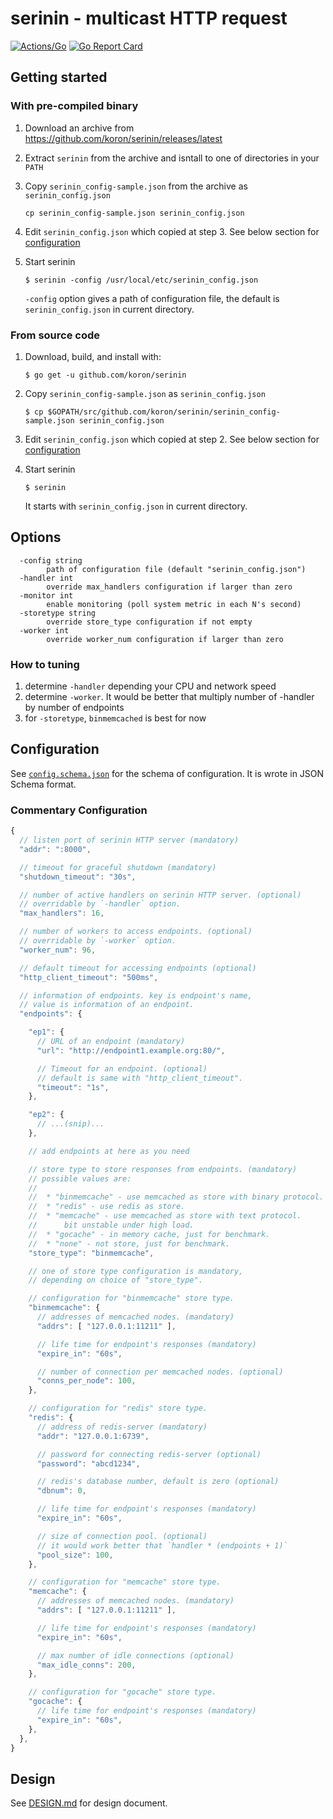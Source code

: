 # serinin - multicast HTTP request

[![Actions/Go](https://github.com/koron/serinin/workflows/Go/badge.svg)](https://github.com/koron/serinin/actions?query=workflow%3AGo)
[![Go Report Card](https://goreportcard.com/badge/github.com/koron/serinin)](https://goreportcard.com/report/github.com/koron/serinin)

## Getting started

### With pre-compiled binary

1. Download an archive from <https://github.com/koron/serinin/releases/latest>
2. Extract `serinin` from the archive and isntall to one of directories in your `PATH`
3. Copy `serinin_config-sample.json` from the archive as `serinin_config.json`

    ```console
    cp serinin_config-sample.json serinin_config.json
    ```

4. Edit `serinin_config.json` which copied at step 3. See below section for [configuration](#Configuration)
5. Start serinin

    ```console
    $ serinin -config /usr/local/etc/serinin_config.json
    ```

    `-config` option gives a path of configuration file, the default is
    `serinin_config.json` in current directory.

### From source code

1. Download, build, and install with:

    ```
    $ go get -u github.com/koron/serinin
    ```

2. Copy `serinin_config-sample.json` as `serinin_config.json`

    ```
    $ cp $GOPATH/src/github.com/koron/serinin/serinin_config-sample.json serinin_config.json
    ```

3. Edit `serinin_config.json` which copied at step 2. See below section for [configuration](#Configuration)
4. Start serinin

    ```console
    $ serinin
    ```

    It starts with `serinin_config.json` in current directory.

## Options

```
  -config string
        path of configuration file (default "serinin_config.json")
  -handler int
        override max_handlers configuration if larger than zero
  -monitor int
        enable monitoring (poll system metric in each N's second)
  -storetype string
        override store_type configuration if not empty
  -worker int
        override worker_num configuration if larger than zero
```

### How to tuning

1. determine `-handler` depending your CPU and network speed
2. determine `-worker`. It would be better that multiply number of -handler by number of endpoints
3. for `-storetype`, `binmemcached` is best for now

## Configuration

See [`config.schema.json`](./config.schema.json) for the schema of configuration.
It is wrote in JSON Schema format.

### Commentary Configuration

```javascript
{
  // listen port of serinin HTTP server (mandatory)
  "addr": ":8000",

  // timeout for graceful shutdown (mandatory)
  "shutdown_timeout": "30s",

  // number of active handlers on serinin HTTP server. (optional)
  // overridable by `-handler` option.
  "max_handlers": 16,

  // number of workers to access endpoints. (optional)
  // overridable by `-worker` option.
  "worker_num": 96,

  // default timeout for accessing endpoints (optional)
  "http_client_timeout": "500ms",

  // information of endpoints. key is endpoint's name,
  // value is information of an endpoint.
  "endpoints": {

    "ep1": {
      // URL of an endpoint (mandatory)
      "url": "http://endpoint1.example.org:80/",

      // Timeout for an endpoint. (optional)
      // default is same with "http_client_timeout".
      "timeout": "1s",
    },

    "ep2": {
      // ...(snip)...
    },

    // add endpoints at here as you need

    // store type to store responses from endpoints. (mandatory)
    // possible values are:
    //
    //  * "binmemcache" - use memcached as store with binary protocol.
    //  * "redis" - use redis as store.
    //  * "memcache" - use memcached as store with text protocol.
    //      bit unstable under high load.
    //  * "gocache" - in memory cache, just for benchmark.
    //  * "none" - not store, just for benchmark.
    "store_type": "binmemcache",

    // one of store type configuration is mandatory,
    // depending on choice of "store_type".

    // configuration for "binmemcache" store type.
    "binmemcache": {
      // addresses of memcached nodes. (mandatory)
      "addrs": [ "127.0.0.1:11211" ],

      // life time for endpoint's responses (mandatory)
      "expire_in": "60s",

      // number of connection per memcached nodes. (optional)
      "conns_per_node": 100,
    },

    // configuration for "redis" store type.
    "redis": {
      // address of redis-server (mandatory)
      "addr": "127.0.0.1:6739",

      // password for connecting redis-server (optional)
      "password": "abcd1234",

      // redis's database number, default is zero (optional)
      "dbnum": 0,

      // life time for endpoint's responses (mandatory)
      "expire_in": "60s",

      // size of connection pool. (optional)
      // it would work better that `handler * (endpoints + 1)`
      "pool_size": 100,
    },

    // configuration for "memcache" store type.
    "memcache": {
      // addresses of memcached nodes. (mandatory)
      "addrs": [ "127.0.0.1:11211" ],

      // life time for endpoint's responses (mandatory)
      "expire_in": "60s",

      // max number of idle connections (optional)
      "max_idle_conns": 200,
    },

    // configuration for "gocache" store type.
    "gocache": {
      // life time for endpoint's responses (mandatory)
      "expire_in": "60s",
    },
  },
}
```

## Design

See [DESIGN.md](./DESIGN.md) for design document.
